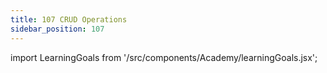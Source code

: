 ```yaml
---
title: 107 CRUD Operations
sidebar_position: 107
---
```


import LearningGoals from '/src/components/Academy/learningGoals.jsx';

<LearningGoals unitName="crud_operations"/>
